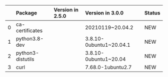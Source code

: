 <!-- markdown-link-check-disable -->

|    | Package           | Version in 2.5.0   | Version in 3.0.0        | Status   |
|---:|:------------------|:-------------------|:------------------------|:---------|
|  0 | ca-certificates   |                    | 20210119~20.04.2        | NEW      |
|  1 | python3.8-dev     |                    | 3.8.10-0ubuntu1~20.04.1 | NEW      |
|  2 | python3-distutils |                    | 3.8.10-0ubuntu1~20.04   | NEW      |
|  3 | curl              |                    | 7.68.0-1ubuntu2.7       | NEW      |